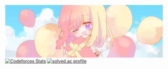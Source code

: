 ![wallpaper](hanbyeol_birthday.jpeg)
[![Codeforces Stats](https://codeforces-readme-stats.vercel.app/api/card?username=honopy0930)](https://codeforces.com/profile/honopy0930)
[![solved.ac profile](http://mazassumnida.wtf/api/v2/generate_badge?boj=honopy0930)](https://solved.ac/honopy0930)
